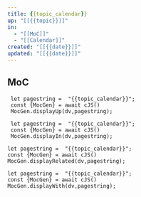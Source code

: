 ```yaml
---
title: {{topic_calendar}}
up: "[[{{topic}}]]"
in:
  - "[[MoC]]"
  - "[[Calendar]]"
created: "[[{{date}}]]"
updated: "[[{{date}}]]"
---
```


## MoC
```dataviewjs
 let pagestring =  "{{topic_calendar}}";
 const {MocGen} = await cJS() 
 MocGen.displayUp(dv,pagestring); 
 ```
```dataviewjs
 let pagestring =  "{{topic_calendar}}";
 const {MocGen} = await cJS() 
 MocGen.displayIn(dv,pagestring); 
 ```
 ```dataviewjs
 let pagestring =  "{{topic_calendar}}";
 const {MocGen} = await cJS() 
 MocGen.displayRelated(dv,pagestring); 
 ```
   ```dataviewjs
 let pagestring =  "{{topic_calendar}}";
 const {MocGen} = await cJS() 
 MocGen.displayWith(dv,pagestring); 
 ```